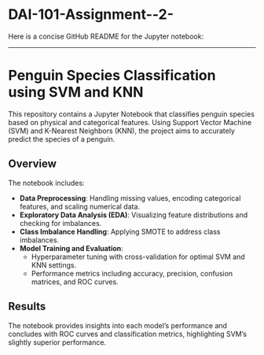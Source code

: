 # DAI-101-Assignment--2-
Here is a concise GitHub README for the Jupyter notebook:

---

# Penguin Species Classification using SVM and KNN

This repository contains a Jupyter Notebook that classifies penguin species based on physical and categorical features. Using Support Vector Machine (SVM) and K-Nearest Neighbors (KNN), the project aims to accurately predict the species of a penguin.

## Overview

The notebook includes:
- **Data Preprocessing**: Handling missing values, encoding categorical features, and scaling numerical data.
- **Exploratory Data Analysis (EDA)**: Visualizing feature distributions and checking for imbalances.
- **Class Imbalance Handling**: Applying SMOTE to address class imbalances.
- **Model Training and Evaluation**:
  - Hyperparameter tuning with cross-validation for optimal SVM and KNN settings.
  - Performance metrics including accuracy, precision, confusion matrices, and ROC curves.


## Results

The notebook provides insights into each model’s performance and concludes with ROC curves and classification metrics, highlighting SVM’s slightly superior performance.


